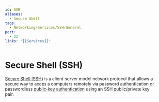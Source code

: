 ```yaml
---
id: SSH
aliases:
  - Secure Shell
tags:
  - Networking/Services/SSH/General
port:
  - 22
links: "[[Services]]"
---
```


# Secure Shell (SSH)

[Secure Shell (SSH)](https://en.wikipedia.org/wiki/Secure_Shell)
is a client-server model network protocol that allows a secure way to acces a
computers remotely via password authentication or passwordless
[public-key authentication](https://serverpilot.io/docs/guides/ssh/public-key-auth/)
using an SSH public/private key pair.
